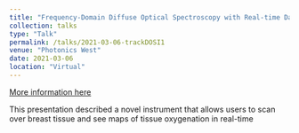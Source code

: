 ```yaml
---
title: "Frequency-Domain Diffuse Optical Spectroscopy with Real-time Data Visualization for Monitoring of Breast Neoplasms"
collection: talks
type: "Talk"
permalink: /talks/2021-03-06-trackDOSI1
venue: "Photonics West"
date: 2021-03-06
location: "Virtual"
---
```


[More information here](https://www.spiedigitallibrary.org/conference-proceedings-of-spie/11639/1163907/Frequency-domain-diffuse-optical-spectroscopy-with-real-time-data-visualization/10.1117/12.2578366.short)

This presentation described a novel instrument that allows users to scan over breast tissue and see maps of tissue oxygenation in real-time
